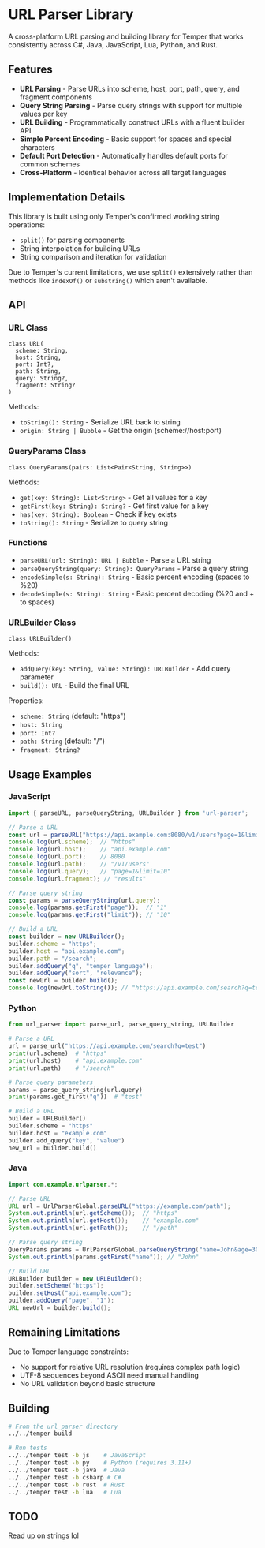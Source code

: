 # URL Parser Library

A cross-platform URL parsing and building library for Temper that works consistently across C#, Java, JavaScript, Lua, Python, and Rust.

## Features

- **URL Parsing** - Parse URLs into scheme, host, port, path, query, and fragment components
- **Query String Parsing** - Parse query strings with support for multiple values per key
- **URL Building** - Programmatically construct URLs with a fluent builder API
- **Simple Percent Encoding** - Basic support for spaces and special characters
- **Default Port Detection** - Automatically handles default ports for common schemes
- **Cross-Platform** - Identical behavior across all target languages

## Implementation Details

This library is built using only Temper's confirmed working string operations:
- `split()` for parsing components
- String interpolation for building URLs
- String comparison and iteration for validation

Due to Temper's current limitations, we use `split()` extensively rather than methods like `indexOf()` or `substring()` which aren't available.

## API

### URL Class
```temper
class URL(
  scheme: String,
  host: String,
  port: Int?,
  path: String,
  query: String?,
  fragment: String?
)
```

Methods:
- `toString(): String` - Serialize URL back to string
- `origin: String | Bubble` - Get the origin (scheme://host:port)

### QueryParams Class
```temper
class QueryParams(pairs: List<Pair<String, String>>)
```

Methods:
- `get(key: String): List<String>` - Get all values for a key
- `getFirst(key: String): String?` - Get first value for a key
- `has(key: String): Boolean` - Check if key exists
- `toString(): String` - Serialize to query string

### Functions
- `parseURL(url: String): URL | Bubble` - Parse a URL string
- `parseQueryString(query: String): QueryParams` - Parse a query string
- `encodeSimple(s: String): String` - Basic percent encoding (spaces to %20)
- `decodeSimple(s: String): String` - Basic percent decoding (%20 and + to spaces)

### URLBuilder Class
```temper
class URLBuilder()
```

Methods:
- `addQuery(key: String, value: String): URLBuilder` - Add query parameter
- `build(): URL` - Build the final URL

Properties:
- `scheme: String` (default: "https")
- `host: String` 
- `port: Int?`
- `path: String` (default: "/")
- `fragment: String?`

## Usage Examples

### JavaScript
```javascript
import { parseURL, parseQueryString, URLBuilder } from 'url-parser';

// Parse a URL
const url = parseURL("https://api.example.com:8080/v1/users?page=1&limit=10#results");
console.log(url.scheme);  // "https"
console.log(url.host);    // "api.example.com"
console.log(url.port);    // 8080
console.log(url.path);    // "/v1/users"
console.log(url.query);   // "page=1&limit=10"
console.log(url.fragment); // "results"

// Parse query string
const params = parseQueryString(url.query);
console.log(params.getFirst("page"));  // "1"
console.log(params.getFirst("limit")); // "10"

// Build a URL
const builder = new URLBuilder();
builder.scheme = "https";
builder.host = "api.example.com";
builder.path = "/search";
builder.addQuery("q", "temper language");
builder.addQuery("sort", "relevance");
const newUrl = builder.build();
console.log(newUrl.toString()); // "https://api.example.com/search?q=temper%20language&sort=relevance"
```

### Python
```python
from url_parser import parse_url, parse_query_string, URLBuilder

# Parse a URL
url = parse_url("https://api.example.com/search?q=test")
print(url.scheme)  # "https"
print(url.host)    # "api.example.com"
print(url.path)    # "/search"

# Parse query parameters
params = parse_query_string(url.query)
print(params.get_first("q"))  # "test"

# Build a URL
builder = URLBuilder()
builder.scheme = "https"
builder.host = "example.com"
builder.add_query("key", "value")
new_url = builder.build()
```

### Java
```java
import com.example.urlparser.*;

// Parse URL
URL url = UrlParserGlobal.parseURL("https://example.com/path");
System.out.println(url.getScheme());  // "https"
System.out.println(url.getHost());    // "example.com"
System.out.println(url.getPath());    // "/path"

// Parse query string
QueryParams params = UrlParserGlobal.parseQueryString("name=John&age=30");
System.out.println(params.getFirst("name")); // "John"

// Build URL
URLBuilder builder = new URLBuilder();
builder.setScheme("https");
builder.setHost("api.example.com");
builder.addQuery("page", "1");
URL newUrl = builder.build();
```

## Remaining Limitations

Due to Temper language constraints:
- No support for relative URL resolution (requires complex path logic)
- UTF-8 sequences beyond ASCII need manual handling
- No URL validation beyond basic structure

## Building

```bash
# From the url_parser directory
../../temper build

# Run tests
../../temper test -b js    # JavaScript
../../temper test -b py    # Python (requires 3.11+)
../../temper test -b java  # Java
../../temper test -b csharp # C#
../../temper test -b rust  # Rust
../../temper test -b lua   # Lua
```


## TODO
Read up on strings lol
